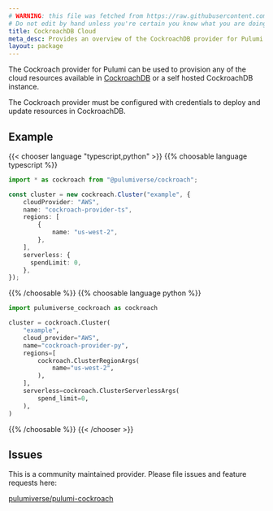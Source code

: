 ```yaml
---
# WARNING: this file was fetched from https://raw.githubusercontent.com/pulumiverse/pulumi-cockroach/v0.6.0/docs/_index.md
# Do not edit by hand unless you're certain you know what you are doing!
title: CockroachDB Cloud
meta_desc: Provides an overview of the CockroachDB provider for Pulumi.
layout: package
---
```


The Cockroach provider for Pulumi can be used to provision any of the cloud resources available in [CockroachDB](https://www.cockroachlabs.com) or a self hosted CockroachDB instance.

The Cockroach provider must be configured with credentials to deploy and update resources in CockroachDB.

## Example

{{< chooser language "typescript,python" >}}
{{% choosable language typescript %}}

```typescript
import * as cockroach from "@pulumiverse/cockroach";

const cluster = new cockroach.Cluster("example", {
    cloudProvider: "AWS",
    name: "cockroach-provider-ts",
    regions: [
        {
            name: "us-west-2",
        },
    ],
    serverless: {
      spendLimit: 0,
    },
});
```

{{% /choosable %}}
{{% choosable language python %}}

```python
import pulumiverse_cockroach as cockroach

cluster = cockroach.Cluster(
    "example",
    cloud_provider="AWS",
    name="cockroach-provider-py",
    regions=[
        cockroach.ClusterRegionArgs(
            name="us-west-2",
        ),
    ],
    serverless=cockroach.ClusterServerlessArgs(
        spend_limit=0,
    ),
)
```

{{% /choosable %}}
{{< /chooser >}}

## Issues

This is a community maintained provider. Please file issues and feature requests here:

[pulumiverse/pulumi-cockroach](https://github.com/pulumiverse/pulumi-cockroach/issues)

